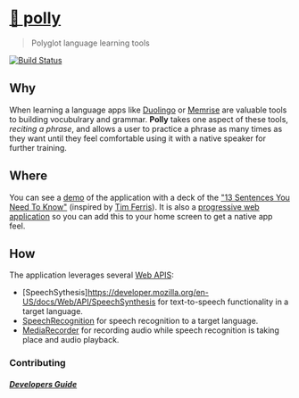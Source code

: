 # [🦜 polly](https://alexjpaz-playground.github.io/polly/)

> Polyglot language learning tools 

[![Build Status](https://travis-ci.org/alexjpaz-playground/polly.svg?branch=master)](https://travis-ci.org/alexjpaz-playground/polly)

## Why

When learning a language apps like [Duolingo](https://www.duolingo.com/) or [Memrise](https://www.memrise.com/) are valuable tools to building vocubulrary and grammar. **Polly** takes one aspect of these tools, *reciting a phrase*, and allows a user to practice a phrase as many times as they want until they feel comfortable using it with a native speaker for further training.

## Where

You can see a [demo](https://alexjpaz-playground.github.io/polly) of the application with a deck of the ["13 Sentences You Need To Know"](https://www.realfastspanish.com/grammar/13-sentences-need-know-guide-spanish-grammar-hacking) (inspired by [Tim Ferris](https://tim.blog/2007/11/07/how-to-learn-but-not-master-any-language-in-1-hour-plus-a-favor/)). It is also a [progressive web application](https://developers.google.com/web/progressive-web-apps) so you can add this to your home screen to get a native app feel.

## How

The application leverages several [Web APIS](https://developer.mozilla.org/en-US/docs/Web/API):

* [SpeechSythesis]https://developer.mozilla.org/en-US/docs/Web/API/SpeechSynthesis for text-to-speech functionality in a target language.
* [SpeechRecognition](https://developer.mozilla.org/en-US/docs/Web/API/SpeechRecognition) for speech recognition to a target language.
* [MediaRecorder](https://developer.mozilla.org/en-US/docs/Web/API/MediaRecorder) for recording audio while speech recognition is taking place and audio playback.

### Contributing

##### [Developers Guide](../../wiki/Developers-Guide)
